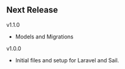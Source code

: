 Next Release
-

v1.1.0
* Models and Migrations

v1.0.0
* Initial files and setup for Laravel and Sail.
